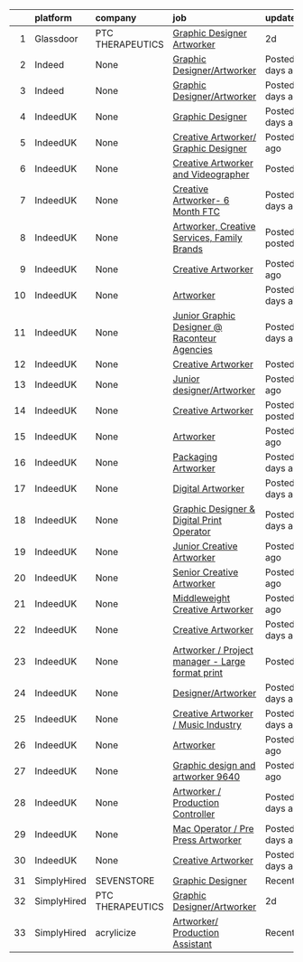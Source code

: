 

|    | platform    | company          | job                                                                                                                                                                                                                                                                                         | update_time       | location                      |
|---:|:------------|:-----------------|:--------------------------------------------------------------------------------------------------------------------------------------------------------------------------------------------------------------------------------------------------------------------------------------------|:------------------|:------------------------------|
|  1 | Glassdoor   | PTC THERAPEUTICS | [Graphic Designer Artworker](https://www.glassdoor.com/partner/jobListing.htm?pos=101&ao=1136043&s=58&guid=0000017e387964eca290317e0ab1f52d&src=GD_JOB_AD&t=SR&vt=w&cs=1_f327741f&cb=1641624987071&jobListingId=1007545185017&jrtk=3-0-1fos7ipatt5jf801-1fos7ipbb3kgk001-4f15b493df3e53e5-) | 2d                | Remote                        |
|  2 | Indeed      | None             | [Graphic Designer/Artworker](https://www.indeed.com/rc/clk?jk=4f15b493df3e53e5&fccid=01b550b2fa839455&vjs=3)                                                                                                                                                                                | Posted2 days ago  | Remote                        |
|  3 | Indeed      | None             | [Graphic Designer/Artworker](https://www.indeed.com/rc/clk?jk=4f15b493df3e53e5&fccid=01b550b2fa839455&vjs=3)                                                                                                                                                                                | Posted2 days ago  | Remote                        |
|  4 | IndeedUK    | None             | [Graphic Designer](https://uk.indeed.com/rc/clk?jk=6b1ff098c9c03326&fccid=2a85d38b9d7f8fa1&vjs=3)                                                                                                                                                                                           | Posted9 days ago  | Manchester•Temporarily Remote |
|  5 | IndeedUK    | None             | [Creative Artworker/ Graphic Designer](https://uk.indeed.com/rc/clk?cmp=Plus-Group-(Plus-Exhibition%2FPlus-Display)&ti=Creative+Artworker&jk=14b8170fd296edeb&fccid=122f771b3640f5fb&vjs=3)                                                                                                 | Posted1 day ago   | Stoke-on-Trent ST1 5NS        |
|  6 | IndeedUK    | None             | [Creative Artworker and Videographer](https://uk.indeed.com/rc/clk?jk=d01d18b3865a305a&fccid=b0465f5a82f3f619&vjs=3)                                                                                                                                                                        | PostedToday       | Manchester M17 1HH            |
|  7 | IndeedUK    | None             | [Creative Artworker- 6 Month FTC](https://uk.indeed.com/rc/clk?jk=55b50df000401f30&fccid=2dd390c3a48a7ed0&vjs=3)                                                                                                                                                                            | Posted9 days ago  | Birmingham                    |
|  8 | IndeedUK    | None             | [Artworker, Creative Services, Family Brands](https://uk.indeed.com/rc/clk?jk=f9d7a4cb606a1333&fccid=54c0ca91710340c0&vjs=3)                                                                                                                                                                | PostedJust posted | London WC1E 6JA               |
|  9 | IndeedUK    | None             | [Creative Artworker](https://uk.indeed.com/rc/clk?jk=7c071d29824bb410&fccid=633fa793db3611dc&vjs=3)                                                                                                                                                                                         | Posted1 day ago   | Hemel Hempstead HP2 4YL       |
| 10 | IndeedUK    | None             | [Artworker](https://uk.indeed.com/rc/clk?jk=3c34d8d587ac36e0&fccid=2dd390c3a48a7ed0&vjs=3)                                                                                                                                                                                                  | Posted9 days ago  | Watford                       |
| 11 | IndeedUK    | None             | [Junior Graphic Designer @ Raconteur Agencies](https://uk.indeed.com/rc/clk?jk=9f4fd4ca1943fc9e&fccid=5c292c1242fe3359&vjs=3)                                                                                                                                                               | Posted2 days ago  | London EC3N•Remote            |
| 12 | IndeedUK    | None             | [Creative Artworker](https://uk.indeed.com/rc/clk?jk=7fce9c3ae2263c24&fccid=993fcc6251bf04e4&vjs=3)                                                                                                                                                                                         | PostedToday       | Manchester                    |
| 13 | IndeedUK    | None             | [Junior designer/Artworker](https://uk.indeed.com/rc/clk?jk=9d12b3b7f1253c2f&fccid=1f5db0f1c2efd176&vjs=3)                                                                                                                                                                                  | Posted1 day ago   | Gloucestershire               |
| 14 | IndeedUK    | None             | [Creative Artworker](https://uk.indeed.com/rc/clk?jk=fd7a0f1b93cb64a3&fccid=ddd735570744cbee&vjs=3)                                                                                                                                                                                         | PostedJust posted | Manchester                    |
| 15 | IndeedUK    | None             | [Artworker](https://uk.indeed.com/rc/clk?jk=7b3ed5e782ad6188&fccid=1414937a5b52d0ad&vjs=3)                                                                                                                                                                                                  | Posted1 day ago   | Sheffield                     |
| 16 | IndeedUK    | None             | [Packaging Artworker](https://uk.indeed.com/rc/clk?jk=9f6ab9a35be460a4&fccid=fc7a53cfa789286a&vjs=3)                                                                                                                                                                                        | Posted2 days ago  | Manchester                    |
| 17 | IndeedUK    | None             | [Digital Artworker](https://uk.indeed.com/rc/clk?jk=bd52042dfc30dcc8&fccid=771066a9255d9186&vjs=3)                                                                                                                                                                                          | Posted2 days ago  | Manchester M40 5BJ            |
| 18 | IndeedUK    | None             | [Graphic Designer & Digital Print Operator](https://uk.indeed.com/company/Sherwin-Rivers-Ltd/jobs/Graphic-Designer-Digital-Print-Operator-41670bc79b6926b4?fccid=3b4b3963fa58108e&vjs=3)                                                                                                    | Posted3 days ago  | Stoke-on-Trent ST6 3HR        |
| 19 | IndeedUK    | None             | [Junior Creative Artworker](https://uk.indeed.com/company/Baker-Ross-Ltd/jobs/Junior-Creative-Artworker-7512a375da5c30c6?fccid=0feab49d9fec9154&vjs=3)                                                                                                                                      | Posted1 day ago   | Harlow CM19 5AW               |
| 20 | IndeedUK    | None             | [Senior Creative Artworker](https://uk.indeed.com/company/Baker-Ross-Ltd/jobs/Senior-Creative-Artworker-9f0abb905cf6403b?fccid=0feab49d9fec9154&vjs=3)                                                                                                                                      | Posted1 day ago   | Harlow CM19 5AW               |
| 21 | IndeedUK    | None             | [Middleweight Creative Artworker](https://uk.indeed.com/company/Baker-Ross-Ltd/jobs/Middleweight-Creative-Artworker-bd186b7a2ed8d8ac?fccid=0feab49d9fec9154&vjs=3)                                                                                                                          | Posted1 day ago   | Harlow CM19 5AW               |
| 22 | IndeedUK    | None             | [Creative Artworker](https://uk.indeed.com/company/Yellow-Globe-Recruitment/jobs/Creative-Artworker-a2d1f77116420850?fccid=6124a3c38a65d9c6&vjs=3)                                                                                                                                          | Posted9 days ago  | Warwick                       |
| 23 | IndeedUK    | None             | [Artworker / Project manager - Large format print](https://uk.indeed.com/company/Onward-Display-Ltd/jobs/Artworker-ec38a9af68b4dd5e?fccid=90c42d6e95a3dd35&vjs=3)                                                                                                                           | PostedToday       | London N1                     |
| 24 | IndeedUK    | None             | [Designer/Artworker](https://uk.indeed.com/company/Kairos-Recruitment-Group/jobs/Designer-Artworker-bf6fc17766ee8278?fccid=efe09f3416ec352f&vjs=3)                                                                                                                                          | Posted4 days ago  | Leeds                         |
| 25 | IndeedUK    | None             | [Creative Artworker / Music Industry](https://uk.indeed.com/company/Boomkat-Limited/jobs/Creative-Artworker-c478acc86792e237?fccid=a17fa61e49c3e4e2&vjs=3)                                                                                                                                  | Posted4 days ago  | Manchester M4 5JW             |
| 26 | IndeedUK    | None             | [Artworker](https://uk.indeed.com/company/Kairos-Recruitment-Group/jobs/Artworker-e91c01fb0b18cd49?fccid=efe09f3416ec352f&vjs=3)                                                                                                                                                            | Posted1 day ago   | Basildon                      |
| 27 | IndeedUK    | None             | [Graphic design and artworker 9640](https://uk.indeed.com/company/Career-search/jobs/Graphic-Design-Artworker-3891864a423c203d?fccid=ef52264996b58de4&vjs=3)                                                                                                                                | Posted1 day ago   | Cirencester                   |
| 28 | IndeedUK    | None             | [Artworker / Production Controller](https://uk.indeed.com/company/Lightworkers/jobs/Artworker-6b0a6be1c13c76a5?fccid=7c900702721695c7&vjs=3)                                                                                                                                                | Posted2 days ago  | London                        |
| 29 | IndeedUK    | None             | [Mac Operator / Pre Press Artworker](https://uk.indeed.com/company/Northern-Flags/jobs/Mac-Operator-d49e7bca4ffe6c18?fccid=3f8dda0cea6c6028&vjs=3)                                                                                                                                          | Posted13 days ago | Leeds LS11 0LX                |
| 30 | IndeedUK    | None             | [Creative Artworker](https://uk.indeed.com/rc/clk?jk=6deace673d3cb423&fccid=3f9b6f21fb7b359d&vjs=3)                                                                                                                                                                                         | Posted3 days ago  | London                        |
| 31 | SimplyHired | SEVENSTORE       | [Graphic Designer](https://www.simplyhired.com/job/l2XHj6N6yRlCyn97PGLlTz3h_qUHMQq8ICqhLUIty6EHbMiroxk0kw?q=creative+artworker)                                                                                                                                                             | Recently          | Liverpool, NY                 |
| 32 | SimplyHired | PTC THERAPEUTICS | [Graphic Designer/Artworker](https://www.simplyhired.com/job/qOy0ng17bRL-xXUoiU3GK26oUZusNltXlFSOPGxNy58TBhshDv_Hmw?q=creative+artworker)                                                                                                                                                   | 2d                | Remote                        |
| 33 | SimplyHired | acrylicize       | [Artworker/ Production Assistant](https://www.simplyhired.com/job/pON_mD4-MIANU80P3jVTDINiHfDVeqZsSwvkzeu3GtZ2MVGtiZ3Gpw?q=creative+artworker)                                                                                                                                              | Recently          | New York, NY                  |
